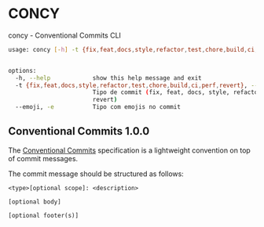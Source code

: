 # CONCY

concy - Conventional Commits CLI

```bash
usage: concy [-h] -t {fix,feat,docs,style,refactor,test,chore,build,ci,perf,revert} [--emoji]


options:
  -h, --help            show this help message and exit
  -t {fix,feat,docs,style,refactor,test,chore,build,ci,perf,revert}, --type {fix,feat,docs,style,refactor,test,chore,build,ci,perf,revert}
                        Tipo de commit (fix, feat, docs, style, refactor, test, chore, build, ci, perf,
                        revert)
  --emoji, -e           Tipo com emojis no commit
```

## Conventional Commits 1.0.0

The [Conventional Commits](https://www.conventionalcommits.org/en/v1.0.0/) specification is a lightweight convention on top of commit messages.

The commit message should be structured as follows:

```plaintext
<type>[optional scope]: <description>

[optional body]

[optional footer(s)]
```
